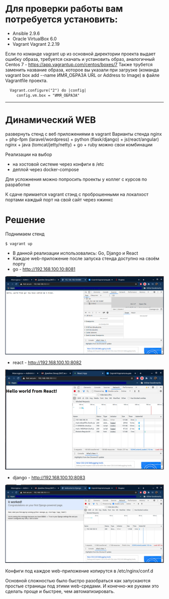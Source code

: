 # Для проверки работы вам потребуется установить:
- Ansible 2.9.6
- Oracle VirtualBox 6.0
- Vagrant Vagrant 2.2.19

Если по команде vagrant up из основной директории проекта выдает ошибку образа, требуется скачать и установить образ, аналогичный Centos 7 -  https://app.vagrantup.com/centos/boxes/7
Также трубется заменить название образа, которое вы указали при загрузке (команда vagrant box add --name ИМЯ_ОБРАЗА URL or Address to Image) в файле Vagrantfile проекта.

      Vagrant.configure("2") do |config|
         config.vm.box = "ИМЯ_ОБРАЗА"

------------------------------------------------------------

# Динамический WEB

развернуть стенд с веб приложениями в vagrant
Варианты стенда
nginx + php-fpm (laravel/wordpress) + python (flask/django) + js(react/angular)
nginx + java (tomcat/jetty/netty) + go + ruby
можно свои комбинации

Реализации на выбор
- на хостовой системе через конфиги в /etc
- деплой через docker-compose

Для усложнения можно попросить проекты у коллег с курсов по разработке

К сдаче примается
vagrant стэнд с проброшенными на локалхост портами
каждый порт на свой сайт
через нжинкс

# Решение

Поднимаем стенд

    $ vagrant up

- В данной реализации использовались: Go, Django и React
- Каждое web-приложение после запуска стенда доступно на своём порту
- go - http://192.168.100.10:8081

![alt text](pic1.png "Hello world from go")

- react - http://192.168.100.10:8082

![alt text](pic2.png "Hello worl from react")

- django - http://192.168.100.10:8083

![alt text](pic3.png "Hello from django")

Конфиги под каждое web-приложение копирутся в /etc/nginx/conf.d

Основной сложностью было быстро разобраться как запускаются простые страницы под этими web-средами. И конечно-же руками это сделать проще и быстрее, чем автоматизировать. 


